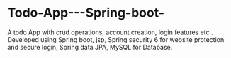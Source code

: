 # Todo-App---Spring-boot-
A todo App with crud operations, account creation, login features etc .
Developed using Spring boot, 
jsp, Spring security 6 for website protection and secure login, 
Spring data JPA,
MySQL for Database.
